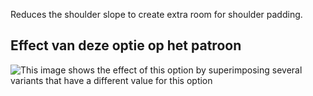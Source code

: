 Reduces the shoulder slope to create extra room for shoulder padding.

## Effect van deze optie op het patroon

![This image shows the effect of this option by superimposing several variants that have a different value for this option](carlita_shoulderslopereduction_sample.svg "Effect of this option on the pattern")
